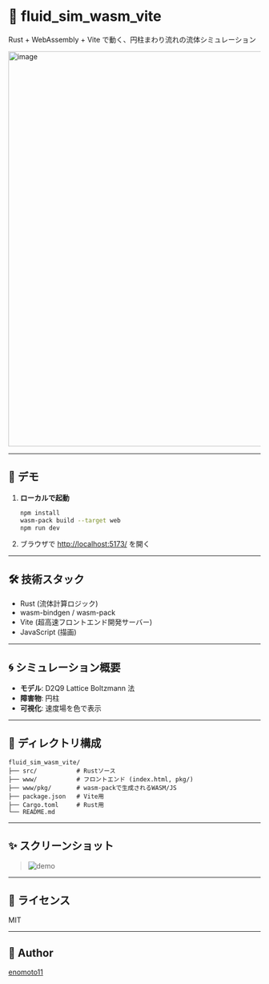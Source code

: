 # 🌊 fluid_sim_wasm_vite

Rust + WebAssembly + Vite で動く、円柱まわり流れの流体シミュレーション

<img width="789" alt="image" src="https://github.com/user-attachments/assets/38ac2b7e-0839-418a-903e-7888bbebeda8" />


---

## 🚀 デモ

1. **ローカルで起動**
   ```bash
   npm install
   wasm-pack build --target web
   npm run dev
   ```
2. ブラウザで [http://localhost:5173/](http://localhost:5173/) を開く

---

## 🛠️ 技術スタック

- Rust (流体計算ロジック)
- wasm-bindgen / wasm-pack
- Vite (超高速フロントエンド開発サーバー)
- JavaScript (描画)

---

## 🌀 シミュレーション概要

- **モデル**: D2Q9 Lattice Boltzmann 法
- **障害物**: 円柱
- **可視化**: 速度場を色で表示

---

## 📁 ディレクトリ構成

```
fluid_sim_wasm_vite/
├── src/           # Rustソース
├── www/           # フロントエンド (index.html, pkg/)
├── www/pkg/       # wasm-packで生成されるWASM/JS
├── package.json   # Vite用
├── Cargo.toml     # Rust用
└── README.md
```

---

## ✨ スクリーンショット

> ![demo](https://user-images.githubusercontent.com/102714865/235325123-0e7e6e7e-6b7e-4b7e-8e2e-2e7e6e7e6e7e.gif)

---

## 📝 ライセンス

MIT

---

## 🙌 Author

[enomoto11](https://github.com/enomoto11)
